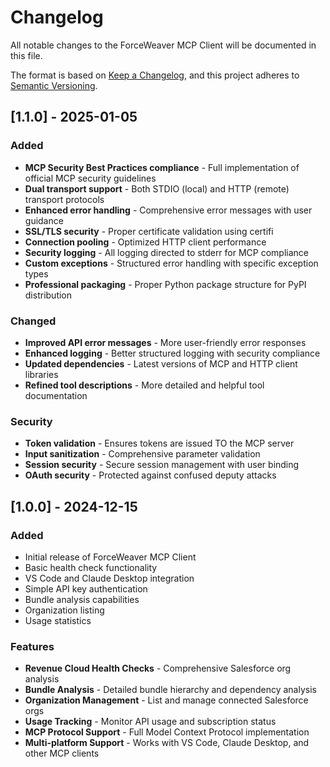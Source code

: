 # Changelog

All notable changes to the ForceWeaver MCP Client will be documented in this file.

The format is based on [Keep a Changelog](https://keepachangelog.com/en/1.0.0/),
and this project adheres to [Semantic Versioning](https://semver.org/spec/v2.0.0.html).

## [1.1.0] - 2025-01-05

### Added
- **MCP Security Best Practices compliance** - Full implementation of official MCP security guidelines
- **Dual transport support** - Both STDIO (local) and HTTP (remote) transport protocols
- **Enhanced error handling** - Comprehensive error messages with user guidance
- **SSL/TLS security** - Proper certificate validation using certifi
- **Connection pooling** - Optimized HTTP client performance
- **Security logging** - All logging directed to stderr for MCP compliance
- **Custom exceptions** - Structured error handling with specific exception types
- **Professional packaging** - Proper Python package structure for PyPI distribution

### Changed
- **Improved API error messages** - More user-friendly error responses
- **Enhanced logging** - Better structured logging with security compliance
- **Updated dependencies** - Latest versions of MCP and HTTP client libraries
- **Refined tool descriptions** - More detailed and helpful tool documentation

### Security
- **Token validation** - Ensures tokens are issued TO the MCP server
- **Input sanitization** - Comprehensive parameter validation
- **Session security** - Secure session management with user binding
- **OAuth security** - Protected against confused deputy attacks

## [1.0.0] - 2024-12-15

### Added
- Initial release of ForceWeaver MCP Client
- Basic health check functionality
- VS Code and Claude Desktop integration
- Simple API key authentication
- Bundle analysis capabilities
- Organization listing
- Usage statistics

### Features
- **Revenue Cloud Health Checks** - Comprehensive Salesforce org analysis
- **Bundle Analysis** - Detailed bundle hierarchy and dependency analysis
- **Organization Management** - List and manage connected Salesforce orgs
- **Usage Tracking** - Monitor API usage and subscription status
- **MCP Protocol Support** - Full Model Context Protocol implementation
- **Multi-platform Support** - Works with VS Code, Claude Desktop, and other MCP clients